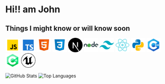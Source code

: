 # Hi!! am John

## Things I might know or will know soon

<p>
<img src="https://github.com/JVN321/JVN321/blob/main/image/README/icons8-javascript-48.png?raw=true" width="45" />
  <img src="https://github.com/JVN321/JVN321/blob/main/image/README/icons8-typescript-48.png?raw=true" width="45" />
  <img src="https://github.com/JVN321/JVN321/blob/main/image/README/icons8-html-48.png?raw=true" width="45" /> 
  <img src="https://github.com/JVN321/JVN321/blob/main/image/README/icons8-css-48.png?raw=true" width="45" />
  <img src="https://github.com/JVN321/JVN321/blob/main/image/README/icons8-nextjs-48.png?raw=true" width="45" />
  <img src="https://github.com/JVN321/JVN321/blob/main/image/README/icons8-nodejs-48.png?raw=true" width="45" />
  <img src="https://github.com/JVN321/JVN321/blob/main/image/README/icons8-tailwind-css-48.png?raw=true" width="45" />
  <img src="https://github.com/JVN321/JVN321/blob/main/image/README/icons8-react-native-48.png?raw=true" width="45" />
  <img src="https://github.com/JVN321/JVN321/blob/main/image/README/icons8-python-48.png?raw=true" width="45" />
  <img src="https://github.com/JVN321/JVN321/blob/main/image/README/icons8-c++-48.png?raw=true" width="45" />
  <img src="https://github.com/JVN321/JVN321/blob/main/image/README/icons8-c-48.png?raw=true" width="45" />
  <img src="https://github.com/JVN321/JVN321/blob/main/image/README/icons8-unreal-engine-50.png?raw=true" width="45" />

</p>

<p float="left">
  <img src="https://github-readme-stats.vercel.app/api?username=JVN321&show_icons=true&theme=radical" alt="GitHub Stats" width="50%" />
  <img src="https://github-readme-stats.vercel.app/api/top-langs/?username=JVN321&layout=compact&theme=radical" alt="Top Languages" width="38%" />
</p>
